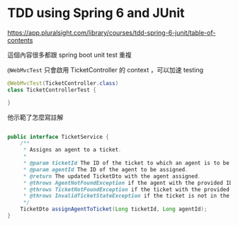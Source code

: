 # TDD using Spring 6 and JUnit
https://app.pluralsight.com/library/courses/tdd-spring-6-junit/table-of-contents

這個內容很多都跟 spring boot unit test 重複

`@WebMvcTest` 只會啟用 TicketController 的 context ，可以加速 testing
```java
@WebMvcTest(TicketController.class)
class TicketControllerTest {

}
```

他示範了怎麼寫註解

```java

public interface TicketService {
    /**
     * Assigns an agent to a ticket.
     *
     * @param ticketId The ID of the ticket to which an agent is to be assigned.
     * @param agentId The ID of the agent to be assigned.
     * @return The updated TicketDto with the agent assigned.
     * @throws AgentNotFoundException if the agent with the provided ID is not found.
     * @throws TicketNotFoundException if the ticket with the provided ID is not found.
     * @throws InvalidTicketStateException if the ticket is not in the 'NEW' state.
     */
    TicketDto assignAgentToTicket(Long ticketId, Long agentId);
}
```